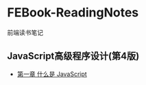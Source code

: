 # FEBook-ReadingNotes
前端读书笔记

## JavaScript高级程序设计(第4版)
* [第一章 什么是 JavaScript](ProfessionalJavaScript/什么是JavaScript.md)
